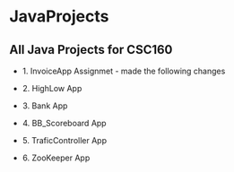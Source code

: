 # JavaProjects
<h2><b>All Java Projects for CSC160</b></h2>

<ul>
  <li>1. InvoiceApp Assignmet - made the following changes</br>
  <p></p>
  </li>
  <li>2. HighLow App</br>
  <p></p>
  </li>
  <li>3. Bank App</br>
  <p></p>
  </li>
  <li>4. BB_Scoreboard App</br>
  <p></p>
  </li>
  <li>5. TraficController App</br>
  <p></p>
  </li>
  <li>6. ZooKeeper App</br>
  <p></p>
  </li>
</ul>
